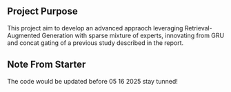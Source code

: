 ## Project Purpose

This project aim to develop an advanced appraoch leveraging Retrieval-Augmented Generation with sparse mixture of experts, innovating from GRU and concat gating of a previous study described in the report.

## Note From Starter

The code would be updated before 05 16 2025 stay tunned!